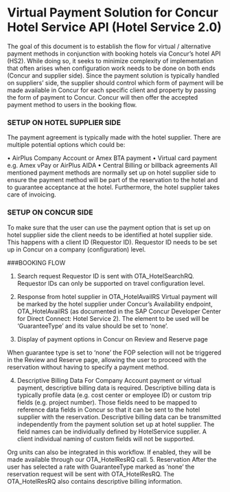 # Virtual Payment Solution for Concur Hotel Service API (Hotel Service 2.0)

The goal of this document is to establish the flow for virtual / alternative payment methods in conjunction with booking hotels via Concur’s hotel API (HS2).   While doing so, it seeks to minimize complexity of implementation that often arises when configuration work needs to be done on both ends (Concur and supplier side). 
Since the payment solution is typically handled on suppliers’ side, the supplier should control which form of payment will be made available in Concur for each specific client and property by passing the form of payment to Concur. Concur will then offer the accepted payment method to users in the booking flow.


### SETUP ON HOTEL SUPPLIER SIDE

The payment agreement is typically made with the hotel supplier. There are multiple potential options which could be:

•	AirPlus Company Account or Amex BTA payment
•	Virtual card payment e.g. Amex vPay or AirPlus AIDA
•	Central Billing or billback agreements
All mentioned payment methods are normally set up on hotel supplier side to ensure the payment method will be part of the reservation to the hotel and to guarantee acceptance at the hotel. Furthermore, the hotel supplier takes care of invoicing. 


### SETUP ON CONCUR SIDE
To make sure that the user can use the payment option that is set up on hotel supplier side the client needs to be identified at hotel supplier side. This happens with a client ID (Requestor ID). Requestor ID needs to be set up in Concur on a company (configuration) level.

###BOOKING FLOW

1.	Search request
Requestor ID is sent with OTA_HotelSearchRQ. Requestor IDs can only be supported on travel configuration level.
2.	Response from hotel supplier in OTA_HotelAvailRS
Virtual payment will be marked by the hotel supplier under Concur’s Availability endpoint, OTA_HotelAvailRS (as documented in the SAP Concur Developer Center for Direct Connect: Hotel Service 2). The element to be used will be ‘GuaranteeType’ and its value should be set to ‘none’.

3.	Display of payment options in Concur on Review and Reserve page

When guarantee type is set to ‘none’ the FOP selection will not be triggered in the Review and Reserve page, allowing the user to proceed with the reservation without having to specify a payment method.

4.	Descriptive Billing Data
For Company Account payment or virtual payment, descriptive billing data is required. Descriptive billing data is typically profile data (e.g. cost center or employee ID) or custom trip fields (e.g. project number). Those fields need to be mapped to reference data fields in Concur so that it can be sent to the hotel supplier with the reservation. Descriptive billing data can be transmitted independently from the payment solution set up at hotel supplier. The field names can be individually defined by HotelService supplier. A client individual naming of custom fields will not be supported.

Org units can also be integrated in this workflow.  If enabled, they will be made available through our OTA_HotelResRQ call.
5.	Reservation
After the user has selected a rate with GuaranteeType marked as ‘none’ the reservation request will be sent with OTA_HotelResRQ. The OTA_HotelResRQ also contains descriptive billing information.
